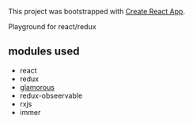 This project was bootstrapped with [Create React App](https://github.com/facebookincubator/create-react-app).

Playground for react/redux

## modules used

*   react
*   redux
*   [glamorous](https://github.com/paypal/glamorous)
*   redux-obseervable
*   rxjs
*   immer
